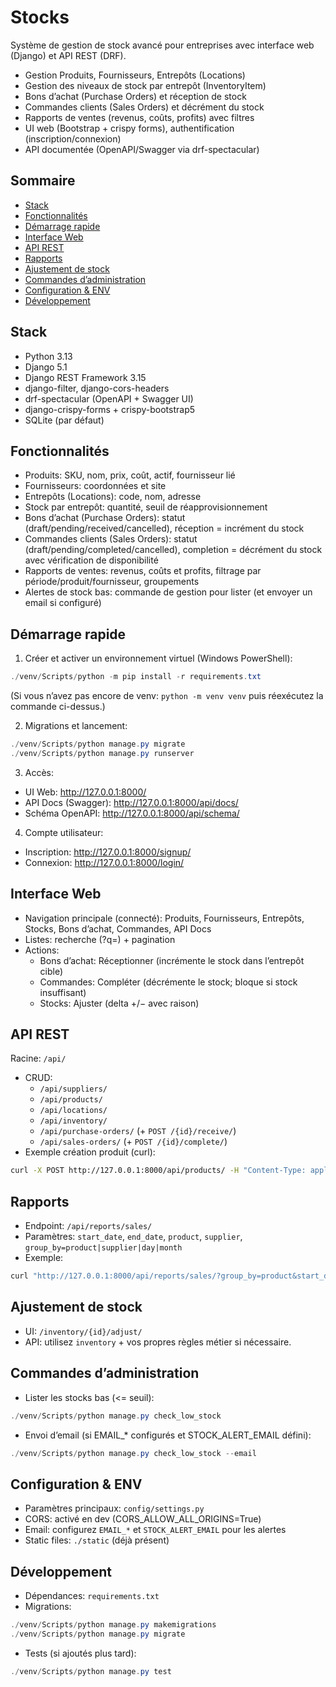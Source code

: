 # Stocks

Système de gestion de stock avancé pour entreprises avec interface web (Django) et API REST (DRF).

- Gestion Produits, Fournisseurs, Entrepôts (Locations)
- Gestion des niveaux de stock par entrepôt (InventoryItem)
- Bons d’achat (Purchase Orders) et réception de stock
- Commandes clients (Sales Orders) et décrément du stock
- Rapports de ventes (revenus, coûts, profits) avec filtres
- UI web (Bootstrap + crispy forms), authentification (inscription/connexion)
- API documentée (OpenAPI/Swagger via drf-spectacular)

## Sommaire
- [Stack](#stack)
- [Fonctionnalités](#fonctionnalités)
- [Démarrage rapide](#démarrage-rapide)
- [Interface Web](#interface-web)
- [API REST](#api-rest)
- [Rapports](#rapports)
- [Ajustement de stock](#ajustement-de-stock)
- [Commandes d’administration](#commandes-dadministration)
- [Configuration & ENV](#configuration--env)
- [Développement](#développement)

## Stack
- Python 3.13
- Django 5.1
- Django REST Framework 3.15
- django-filter, django-cors-headers
- drf-spectacular (OpenAPI + Swagger UI)
- django-crispy-forms + crispy-bootstrap5
- SQLite (par défaut)

## Fonctionnalités
- Produits: SKU, nom, prix, coût, actif, fournisseur lié
- Fournisseurs: coordonnées et site
- Entrepôts (Locations): code, nom, adresse
- Stock par entrepôt: quantité, seuil de réapprovisionnement
- Bons d’achat (Purchase Orders): statut (draft/pending/received/cancelled), réception = incrément du stock
- Commandes clients (Sales Orders): statut (draft/pending/completed/cancelled), completion = décrément du stock avec vérification de disponibilité
- Rapports de ventes: revenus, coûts et profits, filtrage par période/produit/fournisseur, groupements
- Alertes de stock bas: commande de gestion pour lister (et envoyer un email si configuré)

## Démarrage rapide
1) Créer et activer un environnement virtuel (Windows PowerShell):
```powershell
./venv/Scripts/python -m pip install -r requirements.txt
```
(Si vous n’avez pas encore de venv: `python -m venv venv` puis réexécutez la commande ci-dessus.)

2) Migrations et lancement:
```powershell
./venv/Scripts/python manage.py migrate
./venv/Scripts/python manage.py runserver
```

3) Accès:
- UI Web: http://127.0.0.1:8000/
- API Docs (Swagger): http://127.0.0.1:8000/api/docs/
- Schéma OpenAPI: http://127.0.0.1:8000/api/schema/

4) Compte utilisateur:
- Inscription: http://127.0.0.1:8000/signup/
- Connexion: http://127.0.0.1:8000/login/

## Interface Web
- Navigation principale (connecté): Produits, Fournisseurs, Entrepôts, Stocks, Bons d’achat, Commandes, API Docs
- Listes: recherche (?q=) + pagination
- Actions:
  - Bons d’achat: Réceptionner (incrémente le stock dans l’entrepôt cible)
  - Commandes: Compléter (décrémente le stock; bloque si stock insuffisant)
  - Stocks: Ajuster (delta +/− avec raison)

## API REST
Racine: `/api/`
- CRUD:
  - `/api/suppliers/`
  - `/api/products/`
  - `/api/locations/`
  - `/api/inventory/`
  - `/api/purchase-orders/` (+ `POST /{id}/receive/`)
  - `/api/sales-orders/` (+ `POST /{id}/complete/`)
- Exemple création produit (curl):
```bash
curl -X POST http://127.0.0.1:8000/api/products/ -H "Content-Type: application/json" -d '{"sku":"SKU-001","name":"Produit 1","unit_cost":"10.00","unit_price":"15.00"}'
```

## Rapports
- Endpoint: `/api/reports/sales/`
- Paramètres: `start_date`, `end_date`, `product`, `supplier`, `group_by=product|supplier|day|month`
- Exemple:
```bash
curl "http://127.0.0.1:8000/api/reports/sales/?group_by=product&start_date=2025-01-01&end_date=2025-12-31"
```

## Ajustement de stock
- UI: `/inventory/{id}/adjust/`
- API: utilisez `inventory` + vos propres règles métier si nécessaire.

## Commandes d’administration
- Lister les stocks bas (<= seuil):
```powershell
./venv/Scripts/python manage.py check_low_stock
```
- Envoi d’email (si EMAIL_* configurés et STOCK_ALERT_EMAIL défini):
```powershell
./venv/Scripts/python manage.py check_low_stock --email
```

## Configuration & ENV
- Paramètres principaux: `config/settings.py`
- CORS: activé en dev (CORS_ALLOW_ALL_ORIGINS=True)
- Email: configurez `EMAIL_*` et `STOCK_ALERT_EMAIL` pour les alertes
- Static files: `./static` (déjà présent)

## Développement
- Dépendances: `requirements.txt`
- Migrations:
```powershell
./venv/Scripts/python manage.py makemigrations
./venv/Scripts/python manage.py migrate
```
- Tests (si ajoutés plus tard):
```powershell
./venv/Scripts/python manage.py test
```

